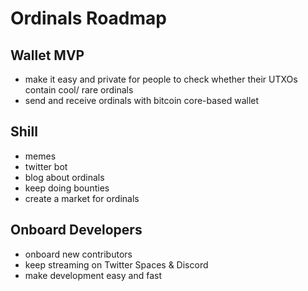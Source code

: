 Ordinals Roadmap
================

Wallet MVP
----------

- make it easy and private for people to check whether their UTXOs contain cool/
rare ordinals
- send and receive ordinals with bitcoin core-based wallet

Shill
-----

- memes
- twitter bot
- blog about ordinals
- keep doing bounties
- create a market for ordinals

Onboard Developers
------------------

- onboard new contributors
- keep streaming on Twitter Spaces & Discord
- make development easy and fast
